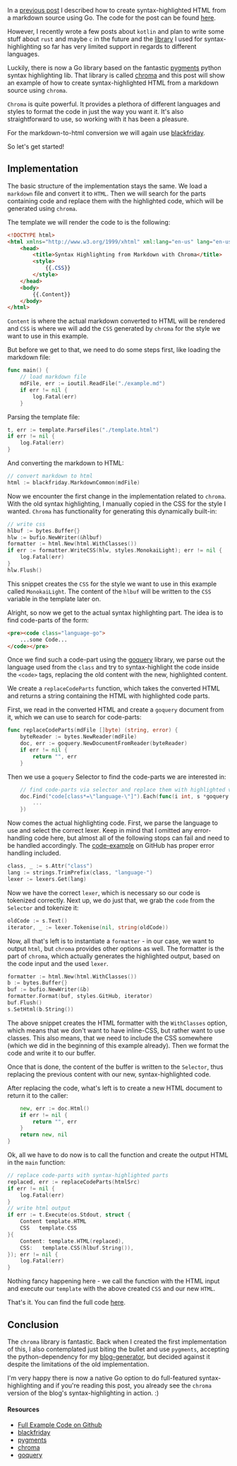 In a [previous post](https://zupzup.org/go-markdown-syntax-highlight/) I described how to create syntax-highlighted HTML from a markdown source using Go. The code for the post can be found [here](https://github.com/zupzup/markdown-code-highlight-go).

However, I recently wrote a few posts about `kotlin` and plan to write some stuff about `rust` and maybe `c` in the future and the [library](https://github.com/sourcegraph/syntaxhighlight) I used for syntax-highlighting so far has very limited support in regards to different languages.

Luckily, there is now a Go library based on the fantastic [pygments](http://pygments.org/) python syntax highlighting lib. That library is called [chroma](https://github.com/alecthomas/chroma) and this post will show an example of how to create syntax-highlighted HTML from a markdown source using `chroma`.

`Chroma` is quite powerful. It provides a plethora of different languages and styles to format the code in just the way you want it. It's also straightforward to use, so working with it has been a pleasure.

For the markdown-to-html conversion we will again use [blackfriday](https://github.com/russross/blackfriday).

So let's get started!

## Implementation 

The basic structure of the implementation stays the same. We load a `markdown` file and convert it to `HTML`. Then we will search for the parts containing code and replace them with the highlighted code, which will be generated using `chroma`.

The template we will render the code to is the following:

```html
<!DOCTYPE html>
<html xmlns="http://www.w3.org/1999/xhtml" xml:lang="en-us" lang="en-us">
    <head>
        <title>Syntax Highlighting from Markdown with Chroma</title>
        <style>
            {{.CSS}}
        </style>
    </head>
    <body>
        {{.Content}}
    </body>
</html>
```

`Content` is where the actual markdown converted to HTML will be rendered and `CSS` is where we will add the `CSS` generated by `chroma` for the style we want to use in this example.

But before we get to that, we need to do some steps first, like loading the markdown file:

```go
func main() {
    // load markdown file
    mdFile, err := ioutil.ReadFile("./example.md")
    if err != nil {
        log.Fatal(err)
    }
```

Parsing the template file:

```go
t, err := template.ParseFiles("./template.html")
if err != nil {
    log.Fatal(err)
}
```

And converting the markdown to HTML:

```go
// convert markdown to html
html := blackfriday.MarkdownCommon(mdFile)
```

Now we encounter the first change in the implementation related to `chroma`. With the old syntax highlighting, I manually copied in the CSS for the style I wanted. `Chroma` has functionality for generating this dynamically built-in:

```go
// write css
hlbuf := bytes.Buffer{}
hlw := bufio.NewWriter(&hlbuf)
formatter := html.New(html.WithClasses())
if err := formatter.WriteCSS(hlw, styles.MonokaiLight); err != nil {
    log.Fatal(err)
}
hlw.Flush()
```

This snippet creates the `CSS` for the style we want to use in this example called `MonokaiLight`. The content of the `hlbuf` will be written to the `CSS` variable in the template later on.

Alright, so now we get to the actual syntax highlighting part. The idea is to find code-parts of the form:

```html
<pre><code class="language-go">
    ...some Code...
</code></pre>
```

Once we find such a code-part using the [goquery](https://github.com/PuerkitoBio/goquery) library, we parse out the language used from the `class` and try to syntax-highlight the code inside the `<code>` tags, replacing the old content with the new, highlighted content.

We create a `replaceCodeParts` function, which takes the converted HTML and returns a string containing the HTML with highlighted code parts. 

First, we read in the converted HTML and create a `goquery` document from it, which we can use to search for code-parts:

```go
func replaceCodeParts(mdFile []byte) (string, error) {
    byteReader := bytes.NewReader(mdFile)
    doc, err := goquery.NewDocumentFromReader(byteReader)
    if err != nil {
        return "", err
    }
```

Then we use a `goquery` Selector to find the code-parts we are interested in:

```go
    // find code-parts via selector and replace them with highlighted versions
    doc.Find("code[class*=\"language-\"]").Each(func(i int, s *goquery.Selection) {
        ...
    })
```

Now comes the actual highlighting code. First, we parse the language to use and select the correct lexer. Keep in mind that I omitted any error-handling code here, but almost all of the following stops can fail and need to be handled accordingly. The [code-example](https://github.com/zupzup/markdown-code-highlight-chroma) on GitHub has proper error handling included. 

```go
class, _ := s.Attr("class")
lang := strings.TrimPrefix(class, "language-")
lexer := lexers.Get(lang)
```

Now we have the correct `lexer`, which is necessary so our code is tokenized correctly. Next up, we do just that, we grab the `code` from the `Selector` and tokenize it:

```go
oldCode := s.Text()
iterator, _ := lexer.Tokenise(nil, string(oldCode))
```

Now, all that's left is to instantiate a `formatter` - in our case, we want to output `html`, but `chroma` provides other options as well. The formatter is the part of `chroma`, which actually generates the highlighted output, based on the code input and the used `lexer`.

```go
formatter := html.New(html.WithClasses())
b := bytes.Buffer{}
buf := bufio.NewWriter(&b)
formatter.Format(buf, styles.GitHub, iterator)
buf.Flush()
s.SetHtml(b.String())
```

The above snippet creates the HTML formatter with the `WithClasses` option, which means that we don't want to have inline-CSS, but rather want to use classes. This also means, that we need to include the CSS somewhere (which we did in the beginning of this example already). Then we format the code and write it to our buffer.

Once that is done, the content of the buffer is written to the `Selector`, thus replacing the previous content with our new, syntax-highlighted code.

After replacing the code, what's left is to create a new HTML document to return it to the caller:

```go
    new, err := doc.Html()
    if err != nil {
        return "", err
    }
    return new, nil
}
```

Ok, all we have to do now is to call the function and create the output HTML in the `main` function:

```go
// replace code-parts with syntax-highlighted parts
replaced, err := replaceCodeParts(htmlSrc)
if err != nil {
    log.Fatal(err)
}
// write html output
if err := t.Execute(os.Stdout, struct {
    Content template.HTML
    CSS   template.CSS
}{
    Content: template.HTML(replaced),
    CSS:   template.CSS(hlbuf.String()),
}); err != nil {
    log.Fatal(err)
}
```

Nothing fancy happening here - we call the function with the HTML input and execute our `template` with the above created `CSS` and our new `HTML`.

That's it. You can find the full code [here](https://github.com/zupzup/markdown-code-highlight-chroma).

## Conclusion 

The `chroma` library is fantastic. Back when I created the first implementation of this, I also contemplated just biting the bullet and use `pygments`, accepting the python-dependency for my [blog-generator](https://github.com/zupzup/blog-generator), but decided against it despite the limitations of the old implementation.

I'm very happy there is now a native Go option to do full-featured syntax-highlighting and if you're reading this post, you already see the `chroma` version of the blog's syntax-highlighting in action. :)

#### Resources

* [Full Example Code on Github](https://github.com/zupzup/markdown-code-highlight-chroma)
* [blackfriday](https://github.com/russross/blackfriday) 
* [pygments](http://pygments.org/) 
* [chroma](https://github.com/alecthomas/chroma) 
* [goquery](https://github.com/PuerkitoBio/goquery)
